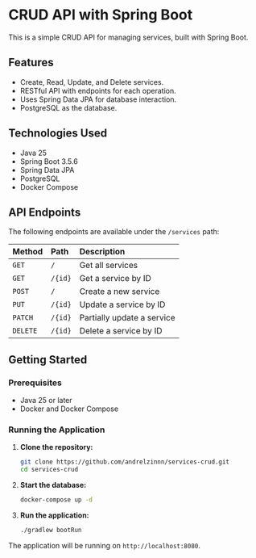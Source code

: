 # CRUD API with Spring Boot

This is a simple CRUD API for managing services, built with Spring Boot.

## Features

*   Create, Read, Update, and Delete services.
*   RESTful API with endpoints for each operation.
*   Uses Spring Data JPA for database interaction.
*   PostgreSQL as the database.

## Technologies Used

*   Java 25
*   Spring Boot 3.5.6
*   Spring Data JPA
*   PostgreSQL
*   Docker Compose

## API Endpoints

The following endpoints are available under the `/services` path:

| Method | Path      | Description                  |
| :----- | :-------- | :--------------------------- |
| `GET`    | `/`       | Get all services             |
| `GET`    | `/{id}`   | Get a service by ID          |
| `POST`   | `/`       | Create a new service         |
| `PUT`    | `/{id}`   | Update a service by ID       |
| `PATCH`  | `/{id}`   | Partially update a service   |
| `DELETE` | `/{id}`   | Delete a service by ID       |

## Getting Started

### Prerequisites

*   Java 25 or later
*   Docker and Docker Compose

### Running the Application

1.  **Clone the repository:**

    ```bash
    git clone https://github.com/andrelzinnn/services-crud.git
    cd services-crud
    ```

2.  **Start the database:**

    ```bash
    docker-compose up -d
    ```

3.  **Run the application:**

    ```bash
    ./gradlew bootRun
    ```

The application will be running on `http://localhost:8080`.